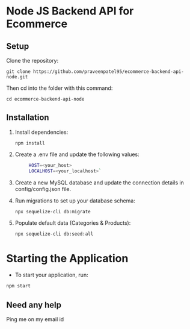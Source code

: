 # Node JS Backend API for Ecommerce #

## Setup

Clone the repository:

```
git clone https://github.com/praveenpatel95/ecommerce-backend-api-node.git
```

Then cd into the folder with this command:
```
cd ecommerce-backend-api-node
```


## Installation

1. Install dependencies:

   ```npm install```
   
2. Create a .env file and update the following values:
   ``` bash
        HOST=<your_host>
        LOCALHOST=<your_localhost>`
   ```


3. Create a new MySQL database and update the connection details in config/config.json file.
4. Run migrations to set up your database schema:
   ```bash
   npx sequelize-cli db:migrate

5. Populate default data (Categories & Products):
    ```bash
   npx sequelize-cli db:seed:all
   ```

# Starting the Application #
   - To start your application, run:

   ```bash
   npm start
   ```
    
## Need any help ##
Ping me on my email id
